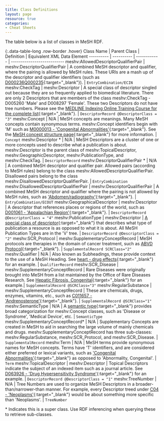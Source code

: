 ```yaml
---
title: Class Definitions
layout: page
resource: true
categories:
- Cheat Sheets
---
```

The table below is a list of classes in MeSH RDF.

{:.data-table-long .row-border .hover}
Class Name | Parent Class | Definition | Equivalent XML Data Element
---------- | ---------- | ------------ | ---------------------------
meshv:AllowedDescriptorQualifierPair  | meshv:DescriptorQualifierPair | A combined MeSH descriptor and qualifier, where the pairing is allowed by MeSH rules.  These URIs are a mash up of the descriptor and qualifier identifiers  (such as [D000236Q000235](http://id.nlm.nih.gov/mesh/D000236Q000235.html){:target="_blank"}). | ```EntryCombination/ECIN```
meshv:CheckTag | meshv:Descriptor | A special class of descriptor singled out because they are so frequently applied to biomedical literature.  There are only 2 Descriptors that are members of the class meshv:CheckTag - D005260 'Male' and D008297 'Female'.  These two Descriptors do not have tree numbers.  Please see the [MEDLINE Indexing Online Training Course for the complete list](http://www.nlm.nih.gov/bsd/indexing/training/CHK_010.html){:target="_blank"}. |  ```DescriptorRecord @DescriptorClass = "3"```
meshv:Concept | N/A | MeSH concepts are meanings. Many MeSH concepts contain synonymous terms. meshv:Concept identifiers begin with 'M' such as [M0000013 - 'Congenital Abnormalities'](http://id.nlm.nih.gov/mesh/M0000013.html){:target="_blank"}. See the [MeSH concept structure page](http://www.nlm.nih.gov/mesh/concept_structure.html){:target="_blank"} for more information. |  ```Concept```
meshv:Descriptor * | N/A | MeSH Descriptors are a cluster of one or more concepts used to describe what a publication is about.  meshv:Descriptor is the parent class of meshv:TopicalDescriptor, meshv:GeographicDescriptor, meshv:PublicationType, and meshv:CheckTag. | ```DescriptorRecord```
meshv:DescriptorQualifierPair * | N/A | A combined MeSH descriptor and qualifier pair.  Allowed pairs (according to MeSH rules) belong to the class meshv:AllowedDescriptorQualifierPair.  Disallowed pairs belong to the class meshv:DisallowedDescriptorQualifierPair. | ```EntryCombination```
meshv:DisallowedDescriptorQualifierPair | meshv:DescriptorQualifierPair | A combined MeSH descriptor and qualifier where the pairing is not allowed by MeSH rules, such as ['Abdomen/radiography'](http://id.nlm.nih.gov/mesh/D000005Q000530.html){:target="_blank"}. | ```EntryCombination/ECOUT```
meshv:GeographicalDescriptor | meshv:Descriptor | A descriptor that references places or regions of the world, such as [D001061 - 'Appalachian Region'](http://id.nlm.nih.gov/mesh/D001061.html){:target="_blank"}. |  ```DescriptorRecord @DescriptorClass = "4"```
meshv:PublicationType | meshv:Descriptor | [A special class of descriptor](http://www.nlm.nih.gov/mesh/pubtypes.html){:target="_blank"} that describes what type of publication a resource is as opposed to what it is about. All MeSH Publication Types are in the 'V' tree. | ```DescriptorRecord @DescriptorClass = "2"```
meshv:SCR_Protocol | meshv:SupplementaryConceptRecord | MeSH protocols are therapies in the domain of cancer treatment, such as [ABVD Protocol](http://id.nlm.nih.gov/mesh/C104696.html){:target="_blank"}. |  ```SupplementalRecord SCRClass="2"```
meshv:Qualifier | N/A  | Also known as Subheadings, these provide context to the use of a MeSH Heading. See [heart - drug effects](http://id.nlm.nih.gov/mesh/D006321Q000187.html){:target="_blank"} for an example. |  ```QualifierRecord```
meshv:SCR_Disease | meshv:SupplementaryConceptRecord | Rare Diseases were originally brought into MeSH from a list maintained by the Office of Rare Diseases Research. See [Hepatic Fibrosis, Congenital](http://id.nlm.nih.gov/mesh/C562378.html){:target="_blank"} for an example.| ```SupplementalRecord @SCRClass="3"```
meshv:RegularSubstance | meshv:SupplementaryConceptRecord | These are chemicals, drugs, enzymes, vitamins, etc., such as [C011657 - 'Andrenosterone'](http://id.nlm.nih.gov/mesh/C011657.html){:target="_blank"}.  |  ```SupplementalRecord @SCRClass="1"```
meshv:SemanticType | N/A  | A [semantic type](http://www.nlm.nih.gov/research/umls/META3_current_semantic_types.html){:target="_blank"} provides broad categorization for meshv:Concept classes, such as 'Disease or Syndrome', 'Medical Device', etc.  | ```SemanticType```
meshv:SupplementaryConceptRecord* | N/A | Supplementary Concepts are created in MeSH to aid in searching the large volume of mainly chemicals and drugs.  meshv:SupplementaryConceptRecord has three sub-classes: meshv:RegularSubstance, meshv:SCR_Protocol, and meshv:SCR_Disease. | ```SupplementalRecord```
meshv:Term | N/A | MeSH terms provide synonymous names for MeSH concepts.  Terms have 'T' identifiers, and are considered either preferred or lexical variants, such as ['Congenital Abnormalities'](http://id.nlm.nih.gov/mesh/T000029.html){:target="_blank"} as opposed to 'Abnormality, Congenital'. | ```Term```
meshv:TopicalDescriptor | meshv:Descriptor |  Topical Descriptors indicate the subject of an indexed item such as a journal article.  See [D063926 - 'Drug Hypersensitivity Syndrome'](http://id.nlm.nih.gov/mesh/D063926.html){:target="_blank"} for an example. | ```DescriptorRecord @DescriptorClass = "1"```
meshv:TreeNumber | N/A | Tree Numbers are used to organize MeSH Descriptors in a broader-than/narrower-than manner. For example, every Descriptor treed under [C04 - 'Neoplasms'](http://id.nlm.nih.gov/mesh/C04.html){:target="_blank"} would be about something more specific than 'Neoplasms'. | ```TreeNumber```


&#42; Indicates this is a super class. Use RDF inferencing when querying these to retrieve sub-classes.
